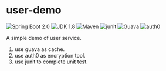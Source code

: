 user-demo
=========================

![Spring Boot 2.0](https://img.shields.io/badge/Spring%20Boot-2.0-brightgreen.svg)
![JDK 1.8](https://img.shields.io/badge/JDK-1.8-green.svg)
![Maven](https://img.shields.io/badge/Maven-3.10.2-yellowgreen.svg)
![junit](https://img.shields.io/badge/junit-5.9.1-red.svg)
![Guava](https://img.shields.io/badge/Guava-31.1-blue.svg)
![auth0](https://img.shields.io/badge/auth0-3.10.2-lightblue.svg)

A simple demo of user service.
1. use guava as cache.
2. use auth0 as encryption tool.
3. use junit to complete unit test.